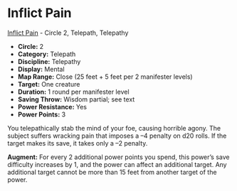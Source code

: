 # Inflict Pain

[Inflict Pain](/Psionics/I/InflictPain.md) - Circle 2, Telepath, Telepathy

- **Circle:** 2
- **Category:** Telepath
- **Discipline:** Telepathy
- **Display:** Mental
- **Map Range:** Close (25 feet + 5 feet per 2 manifester levels)
- **Target:** One creature
- **Duration:** 1 round per manifester level
- **Saving Throw:** Wisdom partial; see text
- **Power Resistance:** Yes
- **Power Points:** 3

You telepathically stab the mind of your foe, causing horrible agony. The subject suffers wracking pain that imposes a –4 penalty on d20 rolls. If the target makes its save, it takes only a –2 penalty.

**Augment:** For every 2 additional power points you spend, this power’s save difficulty increases by 1, and the power can affect an additional target. Any additional target cannot be more than 15 feet from another target of the power.
